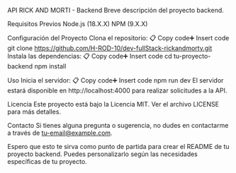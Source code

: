API RICK AND MORTI - Backend
Breve descripción del proyecto backend.

Requisitos Previos
Node.js (18.X.X)
NPM (9.X.X)

Configuración del Proyecto
Clona el repositorio:
📋 Copy code➕ Insert code
   git clone https://github.com/H-ROD-10/dev-fullStack-rickandmorty.git
Instala las dependencias:
📋 Copy code➕ Insert code
   cd tu-proyecto-backend
   npm install

Uso
Inicia el servidor:
📋 Copy code➕ Insert code
   npm run dev
El servidor estará disponible en http://localhost:4000 para realizar solicitudes a la API.


Licencia
Este proyecto está bajo la Licencia MIT. Ver el archivo LICENSE para más detalles.

Contacto
Si tienes alguna pregunta o sugerencia, no dudes en contactarme a través de tu-email@example.com.

Espero que esto te sirva como punto de partida para crear el README de tu proyecto backend. Puedes personalizarlo según las necesidades específicas de tu proyecto.


